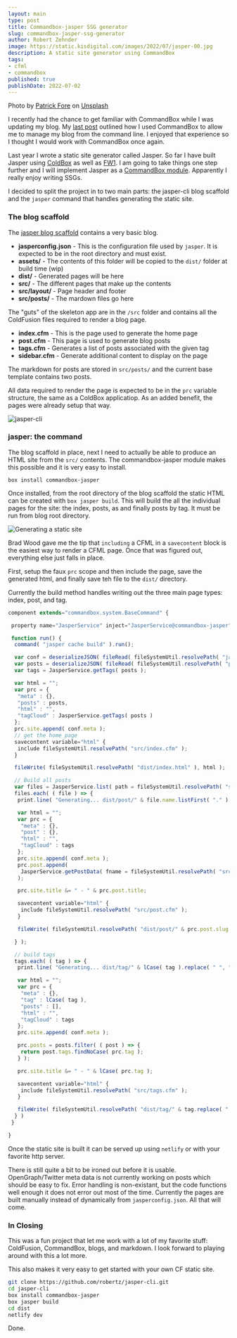 ```yaml
---
layout: main
type: post
title: Commandbox-jasper SSG generator
slug: commandbox-jasper-ssg-generator
author: Robert Zehnder
image: https://static.kisdigital.com/images/2022/07/jasper-00.jpg
description: A static site generator using CommandBox
tags: 
- cfml
- commandbox
published: true
publishDate: 2022-07-02
---
```


Photo by <a href="https://unsplash.com/@patrickian4?utm_source=unsplash&utm_medium=referral&utm_content=creditCopyText">Patrick Fore</a> on <a href="https://unsplash.com/s/photos/writing?utm_source=unsplash&utm_medium=referral&utm_content=creditCopyText">Unsplash</a>

I recently had the chance to get familiar with CommandBox while I was updating my blog. My [last post](https://kisdigital.com/post/how-i-use-commandbox-with-my-blog) outlined how I used CommandBox to allow me to manage my blog from the command line. I enjoyed that experience so I thought I would work with CommandBox once again.

Last year I wrote a static site generator called Jasper. So far I have built Jasper using [ColdBox](https://github.com/robertz/jasper) as well as [FW1](https://github.com/robertz/jasper-fw1). I am going to take things one step further and I will implement Jasper as a [CommandBox module](https://github.com/robertz/commandbox-jasper). Apparently I really enjoy writing SSGs.

I decided to split the project in to two main parts: the jasper-cli blog scaffold and the `jasper` command that handles generating the static site.

### The blog scaffold

The [jasper blog scaffold](https://github.com/robertz/jasper-cli) contains a very basic blog.

* **jasperconfig.json** - This is the configuration file used by `jasper`. It is expected to be in the root directory and must exist.
* **assets/** - The contents of this folder will be copied to the `dist/` folder at build time (wip)
* **dist/** - Generated pages will be here
* **src/** - The different pages that make up the contents
* **src/layout/** - Page header and footer
* **src/posts/** - The mardown files go here

The "guts" of the skeleton app are in the `/src` folder and contains all the ColdFusion files required to render a blog page.

* **index.cfm** - This is the page used to generate the home page
* **post.cfm** - This page is used to generate blog posts
* **tags.cfm** - Generates a list of posts associated with the given tag
* **sidebar.cfm** - Generate additional content to display on the page

The markdown for posts are stored in `src/posts/` and the current base template contains two posts.

All data required to render the page is expected to be in the `prc` variable structure, the same as a ColdBox applicatiop. As an added benefit, the pages were already setup that way.

![jasper-cli](https://static.kisdigital.com/images/2022/07/jasper-01.jpg)

### jasper: the command

The blog scaffold in place, next I need to actually be able to produce an HTML site from the `src/` contents. The commandbox-jasper module makes this possible and it is very easy to install.

`box install commandbox-jasper`

Once installed, from the root directory of the blog scaffold the static HTML can be created with `box jasper build`. This will build the all the individual pages for the site: the index, posts, as and finally posts by tag. It must be run from blog root directory.

![Generating a static site](https://static.kisdigital.com/images/2022/07/jasper-02.jpg)

Brad Wood gave me the tip that `including` a CFML in a `savecontent` block is the easiest way to render a CFML page. Once that was figured out, everything else just falls in place.

First, setup the faux `prc` scope and then include the page, save the generated html, and finally save teh file to the `dist/` directory.

Currently the build method handles writing out the three main page types: index, post, and tag.

``` javascript
component extends="commandbox.system.BaseCommand" {

 property name="JasperService" inject="JasperService@commandbox-jasper";

 function run() {
  command( "jasper cache build" ).run();

  var conf = deserializeJSON( fileRead( fileSystemUtil.resolvePath( "jasperconfig.json" ), "utf-8" ) );
  var posts = deserializeJSON( fileRead( fileSystemUtil.resolvePath( "post-cache.json" ), "utf-8" ) );
  var tags = JasperService.getTags( posts );

  var html = "";
  var prc = {
   "meta" : {},
   "posts" : posts,
   "html" : "",
   "tagCloud" : JasperService.getTags( posts )
  };
  prc.site.append( conf.meta );
  // get the home page
  savecontent variable="html" {
   include fileSystemUtil.resolvePath( "src/index.cfm" );
  }

  fileWrite( fileSystemUtil.resolvePath( "dist/index.html" ), html );

  // Build all posts
  var files = JasperService.list( path = fileSystemUtil.resolvePath( "src/posts" ) );
  files.each( ( file ) => {
   print.line( "Generating... dist/post/" & file.name.listFirst( "." ) & ".html" );

   var html = "";
   var prc = {
    "meta" : {},
    "post" : {},
    "html" : "",
    "tagCloud" : tags
   };
   prc.site.append( conf.meta );
   prc.post.append(
    JasperService.getPostData( fname = fileSystemUtil.resolvePath( "src/posts/" & file.name ) )
   );

   prc.site.title &= " - " & prc.post.title;

   savecontent variable="html" {
    include fileSystemUtil.resolvePath( "src/post.cfm" );
   }

   fileWrite( fileSystemUtil.resolvePath( "dist/post/" & prc.post.slug & ".html" ), html );

  } );

  // build tags
  tags.each( ( tag ) => {
   print.line( "Generating... dist/tag/" & lCase( tag ).replace( " ", "-", "all" ) & ".html" );

   var html = "";
   var prc = {
    "meta" : {},
    "tag" : lCase( tag ),
    "posts" : [],
    "html" : "",
    "tagCloud" : tags
   };
   prc.site.append( conf.meta );

   prc.posts = posts.filter( ( post ) => {
    return post.tags.findNoCase( prc.tag );
   } );

   prc.site.title &= " - " & lCase( prc.tag );

   savecontent variable="html" {
    include fileSystemUtil.resolvePath( "src/tags.cfm" );
   }

   fileWrite( fileSystemUtil.resolvePath( "dist/tag/" & tag.replace( " ", "-", "all" ) & ".html" ), html );
  } )
 }

}

```

Once the static site is built it can be served up using `netlify` or with your favorite http server.

There is still quite a bit to be ironed out before it is usable. OpenGraph/Twitter meta data is not currently working on posts which should be easy to fix. Error handling is non-existant, but the code functions well enough it does not error out most of the time. Currently the pages are built manually instead of dynamically from `jasperconfig.json`. All that will come.

### In Closing

This was a fun project that let me work with a lot of my favorite stuff: ColdFusion, CommandBox, blogs, and markdown. I look forward to playing around with this a lot more.

This also makes it very easy to get started with your own CF static site.

``` bash
git clone https://github.com/robertz/jasper-cli.git
cd jasper-cli
box install commandbox-jasper
box jasper build
cd dist
netlify dev
```

Done.
